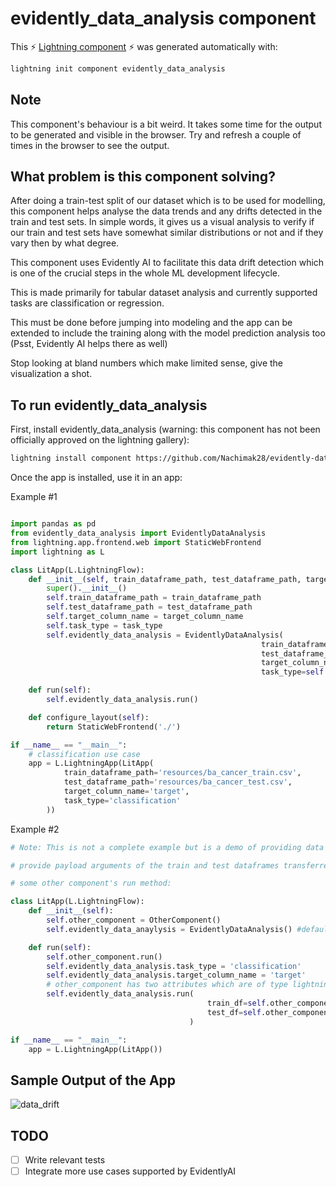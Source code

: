 # evidently_data_analysis component

This ⚡ [Lightning component](lightning.ai) ⚡ was generated automatically with:

```bash
lightning init component evidently_data_analysis
```

## Note
This component's behaviour is a bit weird. It takes some time for the output to be generated and visible in the browser. Try and refresh a couple of times in the browser to see the output.

## What problem is this component solving?
After doing a train-test split of our dataset which is to be used for modelling, this component helps analyse the data trends and any drifts detected in the train and test sets.
In simple words, it gives us a visual analysis to verify if our train and test sets have somewhat similar distributions or not and if they vary then by what degree.

This component uses Evidently AI to facilitate this data drift detection which is one of the crucial steps in the whole ML development lifecycle.

This is made primarily for tabular dataset analysis and currently supported tasks are classification or regression.

This must be done before jumping into modeling and the app can be extended to include the training along with the model prediction analysis too (Psst, Evidently AI helps there as well)

Stop looking at bland numbers which make limited sense, give the visualization a shot.

## To run evidently_data_analysis

First, install evidently_data_analysis (warning: this component has not been officially approved on the lightning gallery):

```bash
lightning install component https://github.com/Nachimak28/evidently-data-analysis
```

Once the app is installed, use it in an app:

Example #1

```python

import pandas as pd
from evidently_data_analysis import EvidentlyDataAnalysis
from lightning.app.frontend.web import StaticWebFrontend
import lightning as L

class LitApp(L.LightningFlow):
    def __init__(self, train_dataframe_path, test_dataframe_path, target_column_name, task_type) -> None:
        super().__init__()
        self.train_dataframe_path = train_dataframe_path
        self.test_dataframe_path = test_dataframe_path
        self.target_column_name = target_column_name
        self.task_type = task_type
        self.evidently_data_analysis = EvidentlyDataAnalysis(
                                                        train_dataframe_path=self.train_dataframe_path,
                                                        test_dataframe_path=self.test_dataframe_path,
                                                        target_column_name=self.target_column_name,
                                                        task_type=self.task_type)

    def run(self):
        self.evidently_data_analysis.run()

    def configure_layout(self):
        return StaticWebFrontend('./')

if __name__ == "__main__":
    # classification use case
    app = L.LightningApp(LitApp(
            train_dataframe_path='resources/ba_cancer_train.csv',
            test_dataframe_path='resources/ba_cancer_test.csv',
            target_column_name='target',
            task_type='classification'
        ))

```

Example #2
```python
# Note: This is not a complete example but is a demo of providing data to the component during the execution of the run method of some other component instead of providing data during the initialization

# provide payload arguments of the train and test dataframes transferred from another component

# some other component's run method:

class LitApp(L.LightningFlow):
    def __init__(self):
        self.other_component = OtherComponent()
        self.evidently_data_anaylysis = EvidentlyDataAnalysis() #default initialization

    def run(self):
        self.other_component.run()
        self.evidently_data_analysis.task_type = 'classification'
        self.evidently_data_analysis.target_column_name = 'target'
        # other_component has two attributes which are of type lightning.app.storage.payload.Payload
        self.evidently_data_analysis.run(
                                            train_df=self.other_component.train_df, 
                                            test_df=self.other_component.test_df
                                        )

if __name__ == "__main__":
    app = L.LightningApp(LitApp())

```

## Sample Output of the App

![data_drift](https://user-images.githubusercontent.com/23210132/181892630-7a6afe2f-9ed1-43f3-9425-84c45fb8f665.PNG)

## TODO

- [ ] Write relevant tests
- [ ] Integrate more use cases supported by EvidentlyAI
